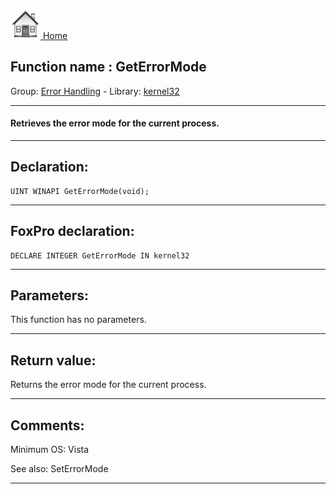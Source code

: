 [<img src="../../images/home.png"> Home ](https://github.com/VFPX/Win32API)  

## Function name : GetErrorMode
Group: [Error Handling](../../functions_group.md#Error_Handling)  -  Library: [kernel32](../../Libraries.md#kernel32)  
***  


#### Retrieves the error mode for the current process.
***  


## Declaration:
```foxpro  
UINT WINAPI GetErrorMode(void);  
```  
***  


## FoxPro declaration:
```foxpro  
DECLARE INTEGER GetErrorMode IN kernel32  
```  
***  


## Parameters:
This function has no parameters.  
***  


## Return value:
Returns the error mode for the current process.  
***  


## Comments:
Minimum OS: Vista  
  
See also: SetErrorMode   
  
***  

